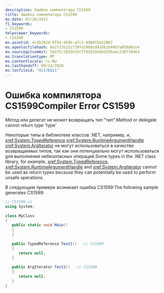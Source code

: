 ```yaml
---
description: Ошибка компилятора CS1599
title: Ошибка компилятора CS1599
ms.date: 07/20/2015
f1_keywords:
- CS1599
helpviewer_keywords:
- CS1599
ms.assetid: 4cdb282d-0f5d-459b-afc1-8980fbb22067
ms.openlocfilehash: 8e27135151739fe29b8cd416b1b40d7a050d6ce4
ms.sourcegitcommit: 5b475c1855b32cf78d2d1bbb4295e4c236f39464
ms.translationtype: MT
ms.contentlocale: ru-RU
ms.lasthandoff: 09/24/2020
ms.locfileid: "91176621"
---
```

# <a name="compiler-error-cs1599"></a><span data-ttu-id="ab574-103">Ошибка компилятора CS1599</span><span class="sxs-lookup"><span data-stu-id="ab574-103">Compiler Error CS1599</span></span>

<span data-ttu-id="ab574-104">Метод или делегат не может возвращать тип "тип".</span><span class="sxs-lookup"><span data-stu-id="ab574-104">Method or delegate cannot return type 'type'</span></span>  
  
 <span data-ttu-id="ab574-105">Некоторые типы в библиотеке классов .NET, например, и, <xref:System.TypedReference> <xref:System.RuntimeArgumentHandle> <xref:System.ArgIterator> не могут использоваться в качестве возвращаемых типов, так как они потенциально могут использоваться для выполнения небезопасных операций.</span><span class="sxs-lookup"><span data-stu-id="ab574-105">Some types in the .NET class library, for example, <xref:System.TypedReference>, <xref:System.RuntimeArgumentHandle> and <xref:System.ArgIterator> cannot be used as return types because they can potentially be used to perform unsafe operations.</span></span>  
  
 <span data-ttu-id="ab574-106">В следующем примере возникает ошибка CS1599:</span><span class="sxs-lookup"><span data-stu-id="ab574-106">The following sample generates CS1599:</span></span>  
  
```csharp  
// CS1599.cs  
using System;  
  
class MyClass  
{  
   public static void Main()  
   {  
   }  
  
   public TypedReference Test1()   // CS1599  
   {  
      return null;  
   }  
  
   public ArgIterator Test2()   // CS1599  
   {  
      return null;  
   }  
}  
```
